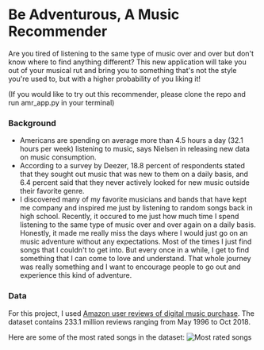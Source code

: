 # Be Adventurous, A Music Recommender
Are you tired of listening to the same type of music over and over but don't know where to find anything different? This new application will take you out of your musical rut and bring you to something that's not the style you're used to, but with a higher probability of you liking it!

(If you would like to try out this recommender, please clone the repo and run amr_app.py in your terminal)

### Background
- Americans are spending on average more than 4.5 hours a day (32.1 hours per week) listening to music, says Nielsen in releasing new data on music consumption. 
- According to a survey by Deezer, 18.8 percent of respondents stated that they sought out music that was new to them on a daily basis, and 6.4 percent said that they never actively looked for new music outside their favorite genre.
- I discovered many of my favorite musicians and bands that have kept me company and inspired me just by listening to random songs back in high school. Recently, it occured to me just how much time I spend listening to the same type of music over and over again on a daily basis. Honestly, it made me really miss the days where I would just go on an music adventure without any expectations. Most of the times I just find songs that I couldn't to get into. But every once in a while, I get to find something that I can come to love and understand. That whole journey was really something and I want to encourage people to go out and experience this kind of adventure. 

### Data
For this project, I used [Amazon user reviews of digital music purchase](https://nijianmo.github.io/amazon/index.html). The dataset contains 233.1 million reviews ranging from May 1996 to Oct 2018. 

Here are some of the most rated songs in the dataset:
![Most rated songs](img/popular_songs_wc.png)

